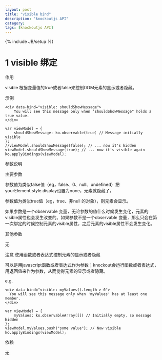```yaml
---
layout: post
title: "visible bind"
description: "knockoutjs API"
category: 
tags: [knockoutjs API]
---
```

{% include JB/setup %}


# 1 visible 绑定


作用

visible 根据变量值的true或者false来控制DOM元素的显示或者隐藏。 

示例

	<div data-bind="visible: shouldShowMessage">
	    You will see this message only when "shouldShowMessage" holds a true value.
	</div>

    var viewModel = {
        shouldShowMessage: ko.observable(true) // Message initially visible
    };
    //viewModel.shouldShowMessage(false); // ... now it's hidden
    viewModel.shouldShowMessage(true); // ... now it's visible again
    ko.applyBindings(viewModel);


参数说明

主要参数

参数值为类似false值（eg，false、0、null、undefined）把yourElement.style.display设置为none，元素就隐藏了。

参数值为类似true值（eg，true、非null 的对象），则元素会显示。

如果参数是一个observable 变量，无论参数的值什么时候发生变化，元素的visible属性也会发生改变的。如果参数不是一个observable 变量，那么只会在第一次绑定的时候控制元素的visible属性，之后元素的visible属性不会发生变化。

其他参数

无

注意 使用函数或者表达式控制元素的显示或者隐藏

可以是用javascript函数或者表达式作为参数；knockout会运行函数或者表达式，用返回值来作为参数，从而觉得元素的显示或者隐藏。

e.g.


    <div data-bind="visible: myValues().length > 0">
      You will see this message only when 'myValues' has at least one member.
    </div>

	var viewModel = {
        myValues: ko.observableArray([]) // Initially empty, so message hidden
    };
    viewModel.myValues.push("some value"); // Now visible
    ko.applyBindings(viewModel);

依赖

无
